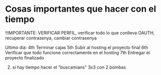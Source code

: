 # Cosas importantes que hacer con el tiempo

!!IMPORTANTE: VERIFICAR PERFIL, verificar todo lo que conlleva OAUTH, recuperar contrasenya, cambiar contrasenya

Ultimo dia: 
            4th Terminar cajas
            5th Subir al hosting el proyecto final
            6th Verificar que todo funcione correctamente en el hosting
            7th Entregar el proyecto finalizado

2. si hay tiempo hacer el "buscamians" 3x3 con 2 bombas